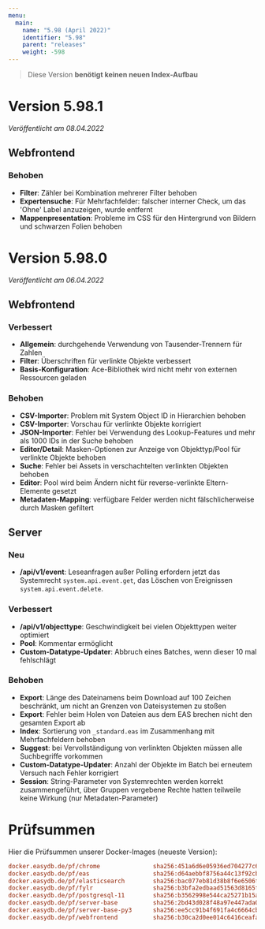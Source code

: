 ```yaml
---
menu:
  main:
    name: "5.98 (April 2022)"
    identifier: "5.98"
    parent: "releases"
    weight: -598
---
```


> Diese Version **benötigt keinen neuen Index-Aufbau**

# Version 5.98.1

*Veröffentlicht am 08.04.2022*

## Webfrontend

### Behoben

* **Filter**: Zähler bei Kombination mehrerer Filter behoben
* **Expertensuche**: Für Mehrfachfelder: falscher interner Check, um das 'Ohne' Label anzuzeigen, wurde entfernt
* **Mappenpresentation**: Probleme im CSS für den Hintergrund von Bildern und schwarzen Folien behoben

# Version 5.98.0

*Veröffentlicht am 06.04.2022*

## Webfrontend

### Verbessert

* **Allgemein**: durchgehende Verwendung von Tausender-Trennern für Zahlen
* **Filter**: Überschriften für verlinkte Objekte verbessert
* **Basis-Konfiguration**: Ace-Bibliothek wird nicht mehr von externen Ressourcen geladen

### Behoben

* **CSV-Importer**: Problem mit System Object ID in Hierarchien behoben
* **CSV-Importer**: Vorschau für verlinkte Objekte korrigiert
* **JSON-Importer**: Fehler bei Verwendung des Lookup-Features und mehr als 1000 IDs in der Suche behoben
* **Editor/Detail**: Masken-Optionen zur Anzeige von Objekttyp/Pool für verlinkte Objekte behoben
* **Suche**: Fehler bei Assets in verschachtelten verlinkten Objekten behoben
* **Editor**: Pool wird beim Ändern nicht für reverse-verlinkte Eltern-Elemente gesetzt
* **Metadaten-Mapping**: verfügbare Felder werden nicht fälschlicherweise durch Masken gefiltert

## Server

### Neu

* **/api/v1/event**: Leseanfragen außer Polling erfordern jetzt das Systemrecht `system.api.event.get`, das Löschen von Ereignissen `system.api.event.delete`.

### Verbessert

* **/api/v1/objecttype**: Geschwindigkeit bei vielen Objekttypen weiter optimiert
* **Pool**: Kommentar ermöglicht
* **Custom-Datatype-Updater**: Abbruch eines Batches, wenn dieser 10 mal fehlschlägt

### Behoben

* **Export**: Länge des Dateinamens beim Download auf 100 Zeichen beschränkt, um nicht an Grenzen von Dateisystemen zu stoßen
* **Export**: Fehler beim Holen von Dateien aus dem EAS brechen nicht den gesamten Export ab
* **Index**: Sortierung von `_standard.eas` im Zusammenhang mit Mehrfachfeldern behoben
* **Suggest**: bei Vervollständigung von verlinkten Objekten müssen alle Suchbegriffe vorkommen
* **Custom-Datatype-Updater**: Anzahl der Objekte im Batch bei erneutem Versuch nach Fehler korrigiert
* **Session**: String-Parameter von Systemrechten werden korrekt zusammengeführt, über Gruppen vergebene Rechte hatten teilweile keine Wirkung (nur Metadaten-Parameter)

# Prüfsummen

Hier die Prüfsummen unserer Docker-Images (neueste Version):

```ini
docker.easydb.de/pf/chrome               sha256:451a6d6e05936ed704277c6842b4ad3119f25a2ed5631734f71049f3b8069cc4
docker.easydb.de/pf/eas                  sha256:d64aebbf8756a44c13f92cb5caeb55a1118fc9a0056f98a5db9948e8b4bf1a37
docker.easydb.de/pf/elasticsearch        sha256:bac077eb81d38b8f6e6506ffea7a5c26e5043832e6747886b2e7b12484cc57d7
docker.easydb.de/pf/fylr                 sha256:b3bfa2edbaad51563d8165fd52c7c0ab8cdf78ac2f42cd62e511487bb5d5e279
docker.easydb.de/pf/postgresql-11        sha256:b3562998e544ca25271b15a46ca10cf53025798cf7b9707e758063252b936986
docker.easydb.de/pf/server-base          sha256:2bd43d028f48a97e447ada01ded6c22619d7855a7ace924d034a4215e06141bc
docker.easydb.de/pf/server-base-py3      sha256:ee5cc91b4f691fa4c6664cb96f13e80c802d44c213866e9e134ec6db9f74bb65
docker.easydb.de/pf/webfrontend          sha256:b30ca2d0ee014c6416ceafa0df2687e48bdaa1eacfcdefe553cef855e6a81475
```

